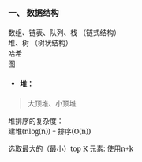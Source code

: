 <style type="text/css">
    .head,.head2,.head3{
      font-family:"Open Sans","DejaVu Sans",sans-serif;
      color:#E95211;
      font-colr:#E95211;
      line-height:2;
    }
    .head{
      font-size:30px;
    }
    .head2{
      font-size:20px;
    }
    .head3{
      font-size:18px;
    }
    .paragraph{
      font-family:"Noto Serif","DejaVu Serif",serif;
      font-weight:400;
      tag-size:4;
      line-height:1.5;
    }
    .code{
      font-family:"Noto Serif","DejaVu Serif",serif;
      color:#E95211;
      font-style:oblique;
    }
    .keywords{
      font-family:"Noto Serif","DejaVu Serif",serif;
      color:#E95211;
    }
    .empty-line{
      font-size:13px;
      margin-bottom: 13px;
      display:block;
    }
</style>

<span class="paragraph">

### 一、 数据结构
数组、链表、队列、栈 （链式结构）    
堆、树 （树状结构）  
哈希  
图   
- ####  堆：
> 大顶堆、小顶堆  

堆排序的复杂度：  
    建堆(nlog(n)) + 排序(O(n))
    
选取最大的（最小）top K 元素:
    使用n+k
    
</span>
